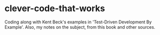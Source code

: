# clever-code-that-works
Coding along with Kent Beck's examples in 'Test-Driven Development By Example'. Also, my notes on the subject, from this book and other sources.
